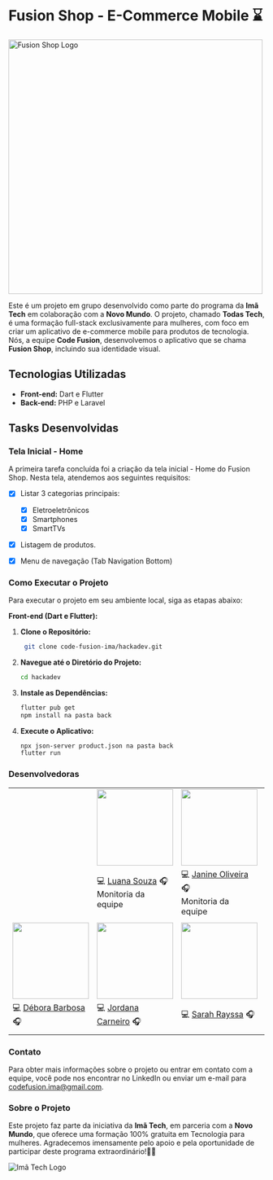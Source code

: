 # Fusion Shop - E-Commerce Mobile ⌛


<img src="images/readme/GIF-README.gif" alt="Fusion Shop Logo" width="500">


Este é um projeto em grupo desenvolvido como parte do programa da **Imã Tech** em colaboração com a **Novo Mundo**. O projeto, chamado **Todas Tech**, é uma formação full-stack exclusivamente para mulheres, com foco em criar um aplicativo de e-commerce mobile para produtos de tecnologia. Nós, a equipe **Code Fusion**, desenvolvemos o aplicativo que se chama **Fusion Shop**, incluindo sua identidade visual.

## Tecnologias Utilizadas

- **Front-end:** Dart e Flutter
- **Back-end:** PHP e Laravel

## Tasks Desenvolvidas

### Tela Inicial - Home

A primeira tarefa concluída foi a criação da tela inicial - Home do Fusion Shop. Nesta tela, atendemos aos seguintes requisitos:

- [x] Listar 3 categorias principais:
    - [x] Eletroeletrônicos
    - [x] Smartphones
    - [x] SmartTVs
- [x] Listagem de produtos.
- [x] Menu de navegação (Tab Navigation Bottom)


### Como Executar o Projeto

Para executar o projeto em seu ambiente local, siga as etapas abaixo:

**Front-end (Dart e Flutter):**

1. **Clone o Repositório:**

   ```bash
    git clone code-fusion-ima/hackadev.git

2. **Navegue até o Diretório do Projeto:**
    
    ```bash
    cd hackadev

3. **Instale as Dependências:**

    ```bash
    flutter pub get
    npm install na pasta back

4. **Execute o Aplicativo:**

    ```bash
    npx json-server product.json na pasta back
    flutter run

### Desenvolvedoras

|  |  |  |  |  |
| ---------------- | ---------------- | ---------------- | ---------------- | ---------------- |
| |<a href="https://www.linkedin.com/in/luana-souza-dev"><img src="images/readme/Luana.jpg" width="150"></a>   | <a href="https://www.linkedin.com/in/janine-de-oliveira"><img src="images/readme/Janine.jpg" width="150"></a> |  |  |
| |💻 <a href="https://www.linkedin.com/in/luana-souza-dev">Luana Souza</a> 🎧<br>Monitoria da equipe |💻 <a href="https://www.linkedin.com/in/janine-de-oliveira">Janine Oliveira</a> 🎧<br>Monitoria da equipe |  |  |
|||||||
| <a href="https://www.linkedin.com/in/debora--barbosa"><img src="images/readme/Debora.jpg" width="150"></a> | <a href="http://linkedin.com/in/jordana-alves-carneiro-774879161"><img src="images/readme/Jordana.jpeg" width="150"></a> | <a href="https://www.linkedin.com/in/sarah-rayssa"><img src="images/readme/Sarah.jpg" width="150"></a> | <a href="https://www.linkedin.com/in/tahene-carvalho-4492bb228"><img src="images/readme/Tahene.jpeg" width="120"></a> | <a href="https://www.linkedin.com/in/viviane-canuto-a14274212"><img src="images/readme/Viviane.jpg" width="150"></a> |
| 💻 <a href="https://www.linkedin.com/in/debora--barbosa">Débora Barbosa</a> 🎧 | 💻 <a href="http://linkedin.com/in/jordana-alves-carneiro-774879161">Jordana Carneiro</a> 🎧 | 💻 <a href="https://www.linkedin.com/in/sarah-rayssa">Sarah Rayssa</a> 🎧 | 💻 <a href="https://www.linkedin.com/in/tahene-carvalho-4492bb228">Tahene Carvalho</a> 🎧 | 💻 <a href="https://www.linkedin.com/in/viviane-canuto-a14274212">Viviane Canuto</a> 🎧 |
|||||||


### Contato

Para obter mais informações sobre o projeto ou entrar em contato com a equipe, você pode nos encontrar no LinkedIn ou enviar um e-mail para [codefusion.ima@gmail.com](mailto:endereço-de-email@exemplo.com).

### Sobre o Projeto

Este projeto faz parte da iniciativa da **Imã Tech**, em parceria com a **Novo Mundo**, que oferece uma formação 100% gratuita em Tecnologia para mulheres. Agradecemos imensamente pelo apoio e pela oportunidade de participar deste programa extraordinário!🚀🌟

![Imã Tech Logo](images/readme/logo-ima-tech.png)
